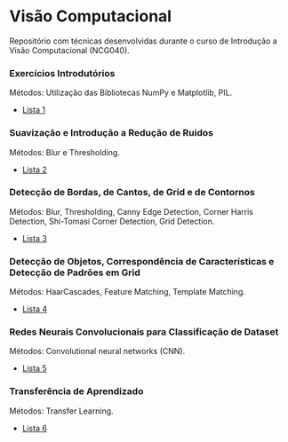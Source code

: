 # Visão Computacional
Repositório com técnicas desenvolvidas durante o curso de Introdução a Visão Computacional (NCG040).

### Exercícios Introdutórios
 Métodos:
    Utilização das Bibliotecas NumPy e Matplotlib, PIL.
    
   * [Lista 1](Colabs/Lista1.ipynb)
   
  
### Suavização e Introdução a Redução de Ruidos
 Métodos:
   Blur e Thresholding.
   
   * [Lista 2](Colabs/Lista2.ipynb)
      
    
### Detecção de Bordas, de Cantos, de Grid e de Contornos
 Métodos:
    Blur, Thresholding, Canny Edge Detection, Corner Harris Detection, Shi-Tomasi Corner Detection, Grid Detection.
   
   * [Lista 3](Colabs/Lista3.ipynb)
  

### Detecção de Objetos, Correspondência de Características e Detecção de Padrões em Grid
 Métodos:
    HaarCascades, Feature Matching, Template Matching.

   * [Lista 4](Colabs/Lista4.ipynb)


### Redes Neurais Convolucionais para Classificação de Dataset
 Métodos:
    Convolutional neural networks (CNN).

   * [Lista 5](Colabs/Lista5.ipynb)
  

### Transferência de Aprendizado
 Métodos:
    Transfer Learning.

   * [Lista 6](Colabs/Lista6.ipynb)
  
